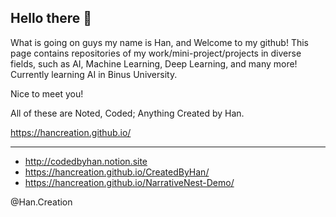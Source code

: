 ## Hello there 👋
What is going on guys my name is Han,  and Welcome to my github! This page contains repositories of my work/mini-project/projects in diverse fields, such as AI, Machine Learning, Deep Learning, and many more! Currently learning AI in Binus University.


Nice to meet you!

All of these are Noted, Coded; Anything Created by Han.

https://hancreation.github.io/

----
- http://codedbyhan.notion.site
- https://hancreation.github.io/CreatedByHan/
- https://hancreation.github.io/NarrativeNest-Demo/


@Han.Creation
<!--
**HanCreation/HanCreation** is a ✨ _special_ ✨ repository because its `README.md` (this file) appears on your GitHub profile.

Here are some ideas to get you started:

- 🔭 I’m currently working on ...
- 🌱 I’m currently learning ...
- 👯 I’m looking to collaborate on ...
- 🤔 I’m looking for help with ...
- 💬 Ask me about ...
- 📫 How to reach me: ...
- 😄 Pronouns: ...
- ⚡ Fun fact: ...
-->
